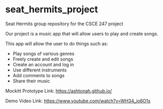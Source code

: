 # seat_hermits_project

Seat Hermits group repository for the CSCE 247 project

Our project is a music app that will allow users to play and create songs.

This app will allow the user to do things such as:
  - Play songs of various genres
  - Freely create and edit songs
  - Create an account and log in
  - Use different instruments
  - Add comments to songs
  - Share their music

Mockitt Prototype Link: https://ashtonah.github.io/

Demo Video Link: https://www.youtube.com/watch?v=WH34_io6O1s
